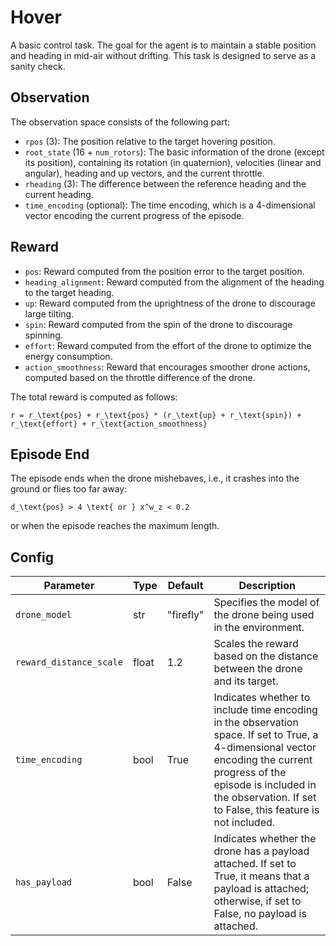 Hover
=====


A basic control task. The goal for the agent is to maintain a stable
position and heading in mid-air without drifting. This task is designed
to serve as a sanity check.

## Observation
The observation space consists of the following part:

- `rpos` (3): The position relative to the target hovering position.
- `root_state` (16 + `num_rotors`): The basic information of the drone (except its position),
containing its rotation (in quaternion), velocities (linear and angular),
heading and up vectors, and the current throttle.
- `rheading` (3): The difference between the reference heading and the current heading.
- `time_encoding` (optional): The time encoding, which is a 4-dimensional vector encoding the current
progress of the episode.

## Reward
- `pos`: Reward computed from the position error to the target position.
- `heading_alignment`: Reward computed from the alignment of the heading to the target heading.
- `up`: Reward computed from the uprightness of the drone to discourage large tilting.
- `spin`: Reward computed from the spin of the drone to discourage spinning.
- `effort`: Reward computed from the effort of the drone to optimize the
energy consumption.
- `action_smoothness`: Reward that encourages smoother drone actions, computed based on the throttle difference of the drone.

The total reward is computed as follows:

```{math}
r = r_\text{pos} + r_\text{pos} * (r_\text{up} + r_\text{spin}) + r_\text{effort} + r_\text{action_smoothness}
```

## Episode End
The episode ends when the drone mishebaves, i.e., it crashes into the ground or flies too far away:

```{math}
d_\text{pos} > 4 \text{ or } x^w_z < 0.2
```

or when the episode reaches the maximum length.


## Config

| Parameter               | Type  | Default   | Description |
|-------------------------|-------|-----------|-------------|
| `drone_model`           | str   | "firefly" | Specifies the model of the drone being used in the environment. |
| `reward_distance_scale` | float | 1.2       | Scales the reward based on the distance between the drone and its target. |
| `time_encoding`         | bool  | True      | Indicates whether to include time encoding in the observation space. If set to True, a 4-dimensional vector encoding the current progress of the episode is included in the observation. If set to False, this feature is not included. |
| `has_payload`           | bool  | False     | Indicates whether the drone has a payload attached. If set to True, it means that a payload is attached; otherwise, if set to False, no payload is attached. |



